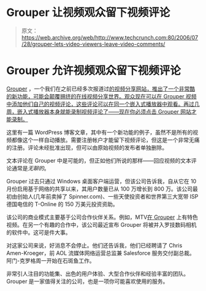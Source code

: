 # Grouper 让视频观众留下视频评论

> 原文：<https://web.archive.org/web/http://www.techcrunch.com:80/2006/07/28/grouper-lets-video-viewers-leave-video-comments/>

# Grouper 允许视频观众留下视频评论

 [](https://web.archive.org/web/20220808140932/http://www.grouper.com/) [Grouper](https://web.archive.org/web/20220808140932/http://www.grouper.com/) ，一个我们在之前已经多次报道过[的视频分享网站，推出了一个非常酷的新功能，可能会颠覆拥挤的在线视频分享世界。观众现在可以在 Grouper 视频中添加他们自己的视频评论，这些评论可以在同一个嵌入式播放器中观看。再过几周，嵌入式播放器本身就能录制视频评论了——现在你必须点击 Grouper 网站才能录制。](https://web.archive.org/web/20220808140932/https://beta.techcrunch.com/tag/grouper)

这里有一篇 WordPress 博客文章，其中有一个新功能的例子，虽然不是所有的视频都像这个一样自动播放。需要注册帐户才能留下视频评论，但这是一个非常无痛的注册。评论未经批准出现，但可以由原始视频的发布者单独删除。

文本评论在 Grouper 中是可能的，但正如他们所说的那样——回应视频的文本评论通常是*无聊的*。

Grouper 过去只通过 Windows 桌面客户端运营，但该公司告诉我，自从它在 10 月份启用基于网络的共享以来，其用户数量已从 100 万增长到 800 万。该公司最初由创始人(几年前卖掉了 Spinner.com)、一些天使投资者和世界第三大宽带 ISP 德国电信的 T-Online 的 150 万美元投资资助。

该公司的商业模式主要基于公司合作伙伴关系。例如，MTV[在 Grouper](https://web.archive.org/web/20220808140932/http://grouper.com/mtv) 上有特色视频。在另一个有趣的合作中，该公司最近宣布 Grouper 将被并入罗技数码相机的软件中。这可是件大事。

对这家公司来说，好消息不会停止。他们还告诉我，他们已经聘请了 Chris Amen-Kroeger，前 AOL 流媒体网络运营总监兼 Salesforce 服务交付副总裁。阿门-克罗格周一开始在石斑鱼工作。

非常引人注目的功能集、出色的用户体验、大型合作伙伴和经验丰富的团队。Grouper 是一家值得关注的公司，也是一项你可能喜欢使用的服务。